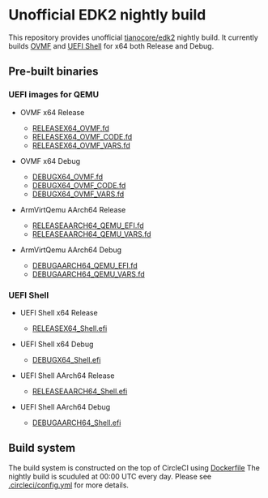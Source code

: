 # Unofficial EDK2 nightly build

This repository provides unofficial
[tianocore/edk2](https://github.com/tianocore/edk2)
nightly build.
It currently builds
[OVMF](https://github.com/tianocore/tianocore.github.io/wiki/OVMF)
and
[UEFI Shell](https://github.com/tianocore/tianocore.github.io/wiki/Shell)
for x64 both Release and Debug.

## Pre-built binaries

### UEFI images for QEMU

* OVMF x64 Release
  * [RELEASEX64\_OVMF.fd](https://github.com/retrage/edk2-nightly/raw/master/bin/RELEASEX64_OVMF.fd)
  * [RELEASEX64\_OVMF\_CODE.fd](https://github.com/retrage/edk2-nightly/raw/master/bin/RELEASEX64_OVMF_CODE.fd)
  * [RELEASEX64\_OVMF\_VARS.fd](https://github.com/retrage/edk2-nightly/raw/master/bin/RELEASEX64_OVMF_VARS.fd)

* OVMF x64 Debug
  * [DEBUGX64\_OVMF.fd](https://github.com/retrage/edk2-nightly/raw/master/bin/DEBUGX64_OVMF.fd)
  * [DEBUGX64\_OVMF\_CODE.fd](https://github.com/retrage/edk2-nightly/raw/master/bin/DEBUGX64_OVMF_CODE.fd)
  * [DEBUGX64\_OVMF\_VARS.fd](https://github.com/retrage/edk2-nightly/raw/master/bin/DEBUGX64_OVMF_VARS.fd)

* ArmVirtQemu AArch64 Release
  * [RELEASEAARCH64\_QEMU\_EFI.fd](https://github.com/retrage/edk2-nightly/raw/master/bin/RELEASEAARCH64_QEMU_EFI.fd)
  * [RELEASEAARCH64\_QEMU\_VARS.fd](https://github.com/retrage/edk2-nightly/raw/master/bin/RELEASEAARCH64_QEMU_VARS.fd)

* ArmVirtQemu AArch64 Debug
  * [DEBUGAARCH64\_QEMU\_EFI.fd](https://github.com/retrage/edk2-nightly/raw/master/bin/DEBUGAARCH64_QEMU_EFI.fd)
  * [DEBUGAARCH64\_QEMU\_VARS.fd](https://github.com/retrage/edk2-nightly/raw/master/bin/DEBUGAARCH64_QEMU_VARS.fd)

### UEFI Shell

* UEFI Shell x64 Release
  * [RELEASEX64\_Shell.efi](https://github.com/retrage/edk2-nightly/raw/master/bin/RELEASEX64_Shell.efi)

* UEFI Shell x64 Debug
  * [DEBUGX64\_Shell.efi](https://github.com/retrage/edk2-nightly/raw/master/bin/DEBUGX64_Shell.efi)

* UEFI Shell AArch64 Release
  * [RELEASEAARCH64\_Shell.efi](https://github.com/retrage/edk2-nightly/raw/master/bin/RELEASEAARCH64_Shell.efi)

* UEFI Shell AArch64 Debug
  * [DEBUGAARCH64\_Shell.efi](https://github.com/retrage/edk2-nightly/raw/master/bin/DEBUGAARCH64_Shell.efi)

## Build system

The build system is constructed on the top of CircleCI using
[Dockerfile](Dockerfile)
The nightly build is scuduled at 00:00 UTC every day.
Please see
[.circleci/config.yml](.circleci/config.yml)
for more details.
